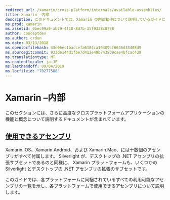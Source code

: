 ```yaml
---
redirect_url: /xamarin/cross-platform/internals/available-assemblies/
title: Xamarin –内部
description: このドキュメントでは、Xamarin の内部動作について説明しているガイドにリンクしています。 現在、使用可能なアセンブリに関するドキュメントにリンクされています。
ms.prod: xamarin
ms.assetid: 0bec99a9-ab79-4f10-8d7b-35f9338c0728
author: conceptdev
ms.author: crdun
ms.date: 03/13/2018
ms.openlocfilehash: 43e06ec1baccefa6184ca19409cf6646d33408d9
ms.sourcegitcommit: 933de144d1fbe7d412e49b743839cae4bfcac439
ms.translationtype: MT
ms.contentlocale: ja-JP
ms.lasthandoff: 09/04/2019
ms.locfileid: "70277588"
---
```

# <a name="xamarin-internals"></a>Xamarin –内部

このセクションには、さらに高度なクロスプラットフォームアプリケーションの機能と概念について説明するドキュメントが含まれています。

## <a name="available-assembliescross-platforminternalsavailable-assembliesmd"></a>[使用できるアセンブリ](~/cross-platform/internals/available-assemblies.md)

Xamarin.iOS、Xamarin.Android、および Xamarin.Mac、には十数個のアセンブリがすべて付属します。 Silverlight が、デスクトップの .NET アセンブリの拡張サブセットであるのと同様に、 Xamarin プラットフォームも、いくつかの Silverlight とデスクトップの .NET アセンブリの拡張のサブセットです。

このガイドでは、各プラットフォームに同梱されているすべての利用可能なアセンブリの一覧を示し、各プラットフォームで使用できるアセンブリについて説明します。



